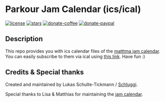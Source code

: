 # Parkour Jam Calendar (ics/ical)

[![license](https://img.shields.io/badge/license-MIT-orange.svg?style=for-the-badge&logo=appveyor)](https://github.com/Schluggi/pk-jam-calendar/blob/master/LICENSE.txt)
[![stars](https://img.shields.io/github/stars/schluggi/pk-jam-calendar?style=for-the-badge&logo=appveyor)](https://github.com/Schluggi/pk-jam-calendar/stargazers)
[![donate-coffee](https://img.shields.io/badge/donate-Buy_Me_A_Coffee-yellow.svg?style=for-the-badge&logo=appveyor)](https://www.buymeacoffee.com/schluggi)
[![donate-paypal](https://img.shields.io/badge/donate-PayPal-blue.svg?style=for-the-badge&logo=appveyor)](https://www.paypal.com/donate/?hosted_button_id=KPG2MY37LCC24)

## Description

This repo provides you with ics calendar files of the [matttma jam calendar](https://www.matttma.de/parkourjamcalendar).
You can easily subscribe to them via ical using 
[this link](https://github.com/Schluggi/pk-jam-calendar/blob/main/calendars/README.md). Have fun :)

## Credits & Special thanks

Created and maintained by Lukas Schulte-Tickmann / [Schluggi](https://github.com/Schluggi).

Special thanks to Lisa & Matthias for maintaining the [jam calendar](https://www.matttma.de/parkourjamcalendar).
